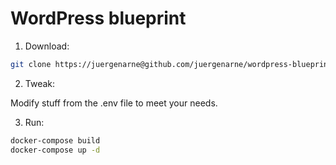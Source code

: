 # WordPress blueprint

1. Download:

```bash
git clone https://juergenarne@github.com/juergenarne/wordpress-blueprint.git .
```

2. Tweak:

Modify stuff from the .env file to meet your needs.

3. Run:

```bash
docker-compose build
docker-compose up -d
````
